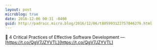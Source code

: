 ```yaml
---
layout: post
microblog: true
date: 2016-12-06 00:31 -0400
guid: http://padraic.micro.blog/2016/12/06/t805993122757046276.html
---
```

🔗 4 Critical Practices of Effective Software Development — [https://t.co/QgV7JZYVTL](https://t.co/QgV7JZYVTL)
